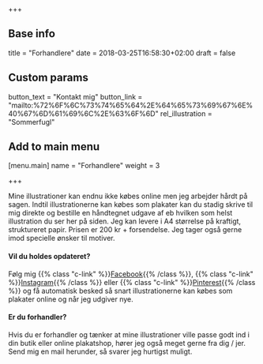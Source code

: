 +++

## Base info
title = "Forhandlere"
date = 2018-03-25T16:58:30+02:00
draft = false

## Custom params
button_text = "Kontakt mig"
button_link = "mailto:%72%6F%6C%73%74%65%64%2E%64%65%73%69%67%6E%40%67%6D%61%69%6C%2E%63%6F%6D"
rel_illustration = "Sommerfugl"

## Add to main menu
[menu.main]
name = "Forhandlere"
weight = 3

+++

Mine illustrationer kan endnu ikke købes online men jeg arbejder hårdt på sagen. Indtil illustrationerne kan købes som plakater kan du stadig skrive til mig direkte og bestille en håndtegnet udgave af eb hvilken som helst illustration du ser her på siden. Jeg kan levere i A4 størrelse på kraftigt, struktureret papir. Prisen er 200 kr + forsendelse. Jeg tager også gerne imod specielle ønsker til motiver.

#### Vil du holdes opdateret?
Følg mig {{% class "c-link" %}}[Facebook](http://www.facebook.com/rolsteddesign){{% /class %}}, {{% class "c-link" %}}[Instagram](ttp://www.instagram.com/rolsteddesign){{% /class %}} eller {{% class "c-link" %}}[Pinterest](http://www.pinterest.com/rolsteddesign){{% /class %}} og få automatisk besked så snart illustrationerne kan købes som plakater online og når jeg udgiver nye.

#### Er du forhandler?
Hvis du er forhandler og tænker at mine illustrationer ville passe godt ind i din butik eller online plakatshop, hører jeg også meget gerne fra dig / jer.  Send mig en mail herunder, så svarer jeg hurtigst muligt.

